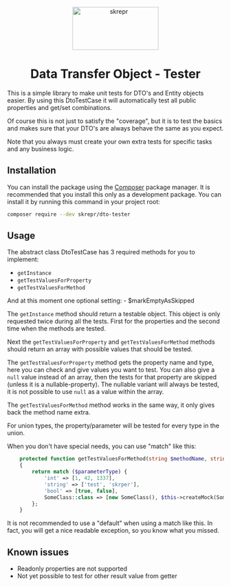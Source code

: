 <a href="https://skrepr.com/">
  <p align="center">
    <img width="200" height="100" src="https://skrepr.com/theme/skrepr/img/skrepr.svg?a3d5f79941" alt="skrepr" />
  </p>
</a>
<h1 align="center">Data Transfer Object - Tester</h1>

This is a simple library to make unit tests for DTO's and Entity objects easier.
By using this DtoTestCase it will automatically test all public properties and get/set combinations.

Of course this is not just to satisfy the "coverage", but it is to test the basics and makes sure that your DTO's are 
always behave the same as you expect.

Note that you always must create your own extra tests for specific tasks and any business logic.

## Installation

You can install the package using the [Composer](https://getcomposer.org/) package manager. 
It is recommended that you install this only as a development package. 
You can install it by running this command in your project root:

```sh
composer require --dev skrepr/dto-tester
```

## Usage
The abstract class DtoTestCase has 3 required methods for you to implement:
- `getInstance`
- `getTestValuesForProperty`
- `getTestValuesForMethod`

And at this moment one optional setting:
    - $markEmptyAsSkipped

The `getInstance` method should return a testable object. This object is only requested twice during all the tests.
First for the properties and the second time when the methods are tested. 

Next the `getTestValuesForProperty` and `getTestValuesForMethod` methods should return an array with possible values 
that should be tested.

The `getTestValuesForProperty` method gets the property name and type, here you can check and give values you want to test.
You can also give a `null` value instead of an array, then the tests for that property are skipped (unless it is a nullable-property).
The nullable variant will always be tested, it is not possible to use `null` as a value within the array. 

The `getTestValuesForMethod` method works in the same way, it only gives back the method name extra.

For union types, the property/parameter will be tested for every type in the union.

When you don't have special needs, you can use "match" like this:
```php
    protected function getTestValuesForMethod(string $methodName, string $parameterName, string $parameterType): ?array
    {
        return match ($parameterType) {
            'int' => [1, 42, 1337],
            'string' => ['test', 'skrper'],
            'bool' => [true, false],
            SomeClass::class => [new SomeClass(), $this->createMock(SomeClass::class)]
        };
    }
```
It is not recommended to use a "default" when using a match like this. 
In fact, you will get a nice readable exception, so you know what you missed. 


## Known issues
- Readonly properties are not supported
- Not yet possible to test for other result value from getter